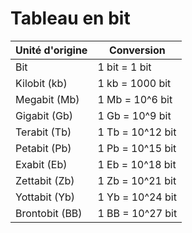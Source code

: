 # Tableau en bit
| Unité d'origine | Conversion       |
| --------------- | ---------------- |
| Bit             | 1 bit = 1 bit    |
| Kilobit (kb)    | 1 kb = 1000 bit  |
| Megabit (Mb)    | 1 Mb = 10^6 bit  |
| Gigabit (Gb)    | 1 Gb = 10^9 bit  |
| Terabit (Tb)    | 1 Tb = 10^12 bit |
| Petabit (Pb)    | 1 Pb = 10^15 bit |
| Exabit (Eb)     | 1 Eb = 10^18 bit |
| Zettabit (Zb)   | 1 Zb = 10^21 bit |
| Yottabit (Yb)   | 1 Yb = 10^24 bit |
| Brontobit (BB)  | 1 BB = 10^27 bit |


